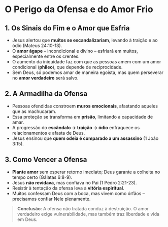 # O Perigo da Ofensa e do Amor Frio

## 1. Os Sinais do Fim e o Amor que Esfria  

- Jesus alertou que **muitos se escandalizariam**, levando à traição e ao ódio (Mateus 24:10-13).  
- O **amor ágape** – incondicional e divino – esfriará em muitos, especialmente entre os crentes.  
- O aumento da iniquidade faz com que as pessoas amem com um amor condicional (**phileo**), que depende de reciprocidade.  
- Sem Deus, só podemos amar de maneira egoísta, mas quem perseverar no **amor verdadeiro** será salvo.  

## 2. A Armadilha da Ofensa  

- Pessoas ofendidas constroem **muros emocionais**, afastando aqueles que as machucaram.  
- Essa proteção se transforma em **prisão**, limitando a capacidade de amar.  
- A progressão do **escândalo → traição → ódio** enfraquece os relacionamentos e afasta de Deus.  
- Jesus ensinou que **quem odeia é comparado a um assassino** (1 João 3:15).  

## 3. Como Vencer a Ofensa  

- **Plante amor** sem esperar retorno imediato; Deus garante a colheita no tempo certo (Gálatas 6:8-9).  
- Jesus **não revidava**, mas confiava no Pai (1 Pedro 2:21-23).  
- Resistir à tentação da ofensa leva à **vitória espiritual**.  
- Muitos confessam Deus com a boca, mas vivem como órfãos – precisamos confiar Nele plenamente.  

> **Conclusão**: A ofensa não tratada conduz à destruição. O amor verdadeiro exige vulnerabilidade, mas também traz liberdade e vida em Deus.